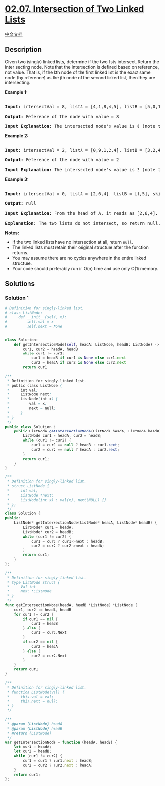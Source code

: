 # [02.07. Intersection of Two Linked Lists](https://leetcode.cn/problems/intersection-of-two-linked-lists-lcci)

[中文文档](./lcci/02.07.Intersection%20of%20Two%20Linked%20Lists/README.md)

## Description

<p>Given two (singly) linked lists, determine if the two lists intersect. Return the inter&shy; secting node. Note that the intersection is defined based on reference, not value. That is, if the kth node of the first linked list is the exact same node (by reference) as the jth node of the second linked list, then they are intersecting.</p>

<p><strong>Example 1: </strong></p>

<pre>

<strong>Input: </strong>intersectVal = 8, listA = [4,1,8,4,5], listB = [5,0,1,8,4,5], skipA = 2, skipB = 3

<strong>Output: </strong>Reference of the node with value = 8

<strong>Input Explanation:</strong> The intersected node&#39;s value is 8 (note that this must not be 0 if the two lists intersect). From the head of A, it reads as [4,1,8,4,5]. From the head of B, it reads as [5,0,1,8,4,5]. There are 2 nodes before the intersected node in A; There are 3 nodes before the intersected node in B.</pre>

<p><strong>Example 2: </strong></p>

<pre>

<strong>Input: </strong>intersectVal = 2, listA = [0,9,1,2,4], listB = [3,2,4], skipA = 3, skipB = 1

<strong>Output: </strong>Reference of the node with value = 2

<strong>Input Explanation:</strong>&nbsp;The intersected node&#39;s value is 2 (note that this must not be 0 if the two lists intersect). From the head of A, it reads as [0,9,1,2,4]. From the head of B, it reads as [3,2,4]. There are 3 nodes before the intersected node in A; There are 1 node before the intersected node in B.</pre>

<p><strong>Example 3: </strong></p>

<pre>

<strong>Input: </strong>intersectVal = 0, listA = [2,6,4], listB = [1,5], skipA = 3, skipB = 2

<strong>Output: </strong>null

<strong>Input Explanation:</strong> From the head of A, it reads as [2,6,4]. From the head of B, it reads as [1,5]. Since the two lists do not intersect, intersectVal must be 0, while skipA and skipB can be arbitrary values.

<strong>Explanation:</strong> The two lists do not intersect, so return null.</pre>

<p><b>Notes:</b></p>

-   If the two linked lists have no intersection at all, return&nbsp;<code>null</code>.
-   The linked lists must retain their original structure after the function returns.
-   You may assume there are no cycles anywhere in the entire linked structure.
-   Your code should preferably run in O(n) time and use only O(1) memory.

## Solutions

### Solution 1

<!-- tabs:start -->

```python
# Definition for singly-linked list.
# class ListNode:
#     def __init__(self, x):
#         self.val = x
#         self.next = None


class Solution:
    def getIntersectionNode(self, headA: ListNode, headB: ListNode) -> ListNode:
        cur1, cur2 = headA, headB
        while cur1 != cur2:
            cur1 = headB if cur1 is None else cur1.next
            cur2 = headA if cur2 is None else cur2.next
        return cur1
```

```java
/**
 * Definition for singly-linked list.
 * public class ListNode {
 *     int val;
 *     ListNode next;
 *     ListNode(int x) {
 *         val = x;
 *         next = null;
 *     }
 * }
 */
public class Solution {
    public ListNode getIntersectionNode(ListNode headA, ListNode headB) {
        ListNode cur1 = headA, cur2 = headB;
        while (cur1 != cur2) {
            cur1 = cur1 == null ? headB : cur1.next;
            cur2 = cur2 == null ? headA : cur2.next;
        }
        return cur1;
    }
}
```

```cpp
/**
 * Definition for singly-linked list.
 * struct ListNode {
 *     int val;
 *     ListNode *next;
 *     ListNode(int x) : val(x), next(NULL) {}
 * };
 */
class Solution {
public:
    ListNode* getIntersectionNode(ListNode* headA, ListNode* headB) {
        ListNode* cur1 = headA;
        ListNode* cur2 = headB;
        while (cur1 != cur2) {
            cur1 = cur1 ? cur1->next : headB;
            cur2 = cur2 ? cur2->next : headA;
        }
        return cur1;
    }
};
```

```go
/**
 * Definition for singly-linked list.
 * type ListNode struct {
 *     Val int
 *     Next *ListNode
 * }
 */
func getIntersectionNode(headA, headB *ListNode) *ListNode {
	cur1, cur2 := headA, headB
	for cur1 != cur2 {
		if cur1 == nil {
			cur1 = headB
		} else {
			cur1 = cur1.Next
		}
		if cur2 == nil {
			cur2 = headA
		} else {
			cur2 = cur2.Next
		}
	}
	return cur1
}
```

```js
/**
 * Definition for singly-linked list.
 * function ListNode(val) {
 *     this.val = val;
 *     this.next = null;
 * }
 */

/**
 * @param {ListNode} headA
 * @param {ListNode} headB
 * @return {ListNode}
 */
var getIntersectionNode = function (headA, headB) {
    let cur1 = headA;
    let cur2 = headB;
    while (cur1 != cur2) {
        cur1 = cur1 ? cur1.next : headB;
        cur2 = cur2 ? cur2.next : headA;
    }
    return cur1;
};
```

<!-- tabs:end -->

<!-- end -->
